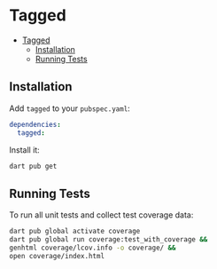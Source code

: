 # Tagged

- [Tagged](#tagged)
  - [Installation](#installation)
  - [Running Tests](#running-tests)

## Installation

Add `tagged` to your `pubspec.yaml`:

```yaml
dependencies:
  tagged:
```

Install it:

```sh
dart pub get
```

## Running Tests

To run all unit tests and collect test coverage data:

```sh
dart pub global activate coverage
dart pub global run coverage:test_with_coverage &&
genhtml coverage/lcov.info -o coverage/ &&
open coverage/index.html
```